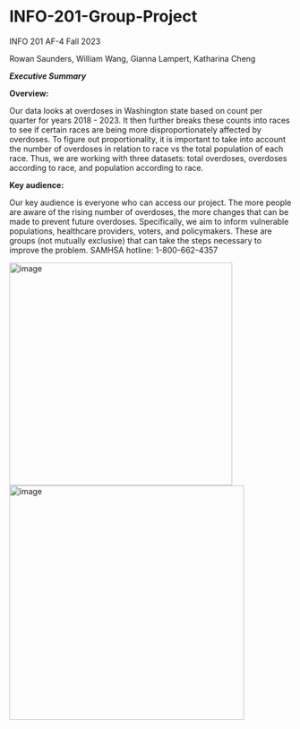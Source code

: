 # INFO-201-Group-Project
INFO 201 AF-4 Fall 2023

Rowan Saunders, William Wang, Gianna Lampert, Katharina Cheng

***Executive Summary***

**Overview:**

Our data looks at overdoses in Washington state based on count per quarter for years 2018 - 2023. It then further breaks these counts into races to see if certain races are being more disproportionately affected by overdoses. To figure out proportionality, it is important to take into account the number of overdoses in relation to race vs the total population of each race. Thus, we are working with three datasets: total overdoses, overdoses according to race, and population according to race.

**Key audience:**

Our key audience is everyone who can access our project. The more people are aware of the rising number of overdoses, the more changes that can be made to prevent future overdoses. Specifically, we aim to inform vulnerable populations, healthcare providers, voters, and policymakers. These are groups (not mutually exclusive) that can take the steps necessary to improve the problem. 
SAMHSA hotline: 1-800-662-4357


<img width="398" alt="image" src="https://github.com/william-cwang/INFO-201-Group-Project/assets/146163077/bf5dc013-5ed1-4191-8c40-d08f93ad2490">
<img width="419" alt="image" src="https://github.com/william-cwang/INFO-201-Group-Project/assets/146163077/eca7acd2-71c0-4de5-8fca-a308bf752a10">


